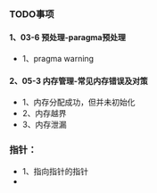 ### TODO事项

####  1、03-6 预处理-paragma预处理
* 1、pragma warning

####  2、05-3 内存管理-常见内存错误及对策 
* 1、内存分配成功，但并未初始化
* 2、内存越界
* 3、内存泄漏 

### 指针：
* 1、指向指针的指针
* 


